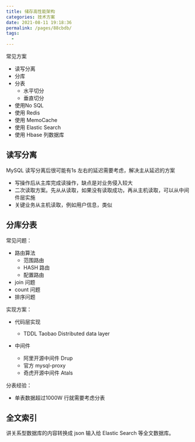 ```yaml
---
title: 储存高性能架构
categories: 技术方案
date: 2021-08-11 19:18:36
permalink: /pages/88cbdb/
tags: 
  - 
---
```


常见方案

- 读写分离
- 分库
- 分表
  - 水平切分
  - 垂直切分
- 使用No SQL 
- 使用 Redis
- 使用 MemoCache
- 使用 Elastic Search
- 使用 Hbase 列数据库

## 读写分离

MySQL 读写分离后很可能有1s 左右的延迟需要考虑，解决主从延迟的方案

- 写操作后从主库完成读操作，缺点是对业务侵入较大
- 二次读取方案。先从从读取，如果没有读取成功，再从主机读取，可以从中间件层实施
- 关键业务从主机读取，例如用户信息，类似


## 分库分表

常见问题：

- 路由算法
  - 范围路由
  - HASH 路由
  - 配置路由
- join 问题
- count 问题
- 排序问题

实现方案：

- 代码层实现 
  - TDDL Taobao Distributed data layer

- 中间件
  - 阿里开源中间件 Drup
  -  官方 mysql-proxy
  -  奇虎开源中间件 Atals


分表经验：

- 单表数据超过1000W 行就需要考虑分表

## 全文索引

讲关系型数据库的内容转换成 json 输入给 Elastic Search 等全文数据库。


